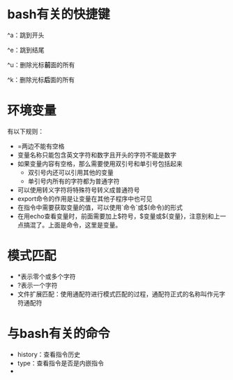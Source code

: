 

# bash有关的快捷键

^a：跳到开头

^e：跳到结尾

^u：删除光标**前**面的所有

^k：删除光标**后**面的所有



# 环境变量

有以下规则：

* =两边不能有空格
* 变量名称只能包含英文字符和数字且开头的字符不能是数字
* 如果变量内容有空格，那么需要使用双引号和单引号包括起来
  * 双引号内还可以引用其他的变量
  * 单引号内所有的字符都为普通字符
* 可以使用转义字符将特殊符号转义成普通符号
* export命令的作用是让变量在其他子程序中也可见
* 在指令中需要获取变量的值，可以使用\`命令`或\$(命令)的形式
* 在用echo查看变量时，前面需要加上\$符号，\$变量或\${变量}，注意别和上一点搞混了。上面是命令，这里是变量。



# 模式匹配

* \*表示零个或多个字符
* ?表示一个字符
* 文件扩展匹配：使用通配符进行模式匹配的过程，通配符正式的名称叫作元字符通配符

# 与bash有关的命令

* history：查看指令历史
* type：查看指令是否是内嵌指令
* 